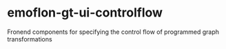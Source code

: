 # emoflon-gt-ui-controlflow
Fronend components for specifying the control flow of programmed graph transformations
